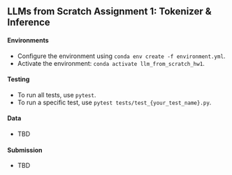 ## LLMs from Scratch Assignment 1: Tokenizer & Inference

#### Environments

- Configure the environment using `conda env create -f environment.yml`.
- Activate the environment: `conda activate llm_from_scratch_hw1`.

#### Testing

- To run all tests, use `pytest`.
- To run a specific test, use `pytest tests/test_{your_test_name}.py`.

#### Data

- TBD

#### Submission

- TBD
